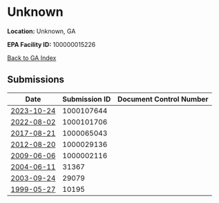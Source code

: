 # Unknown

**Location:** Unknown, GA

**EPA Facility ID:** 100000015226

[Back to GA Index](../../index.md)

## Submissions

| Date | Submission ID | Document Control Number |
|------|--------------|-------------------------|
| [2023-10-24](submissions/1000107644.md) | 1000107644 |  |
| [2022-08-02](submissions/1000101706.md) | 1000101706 |  |
| [2017-08-21](submissions/1000065043.md) | 1000065043 |  |
| [2012-08-20](submissions/1000029136.md) | 1000029136 |  |
| [2009-06-06](submissions/1000002116.md) | 1000002116 |  |
| [2004-06-11](submissions/31367.md) | 31367 |  |
| [2003-09-24](submissions/29079.md) | 29079 |  |
| [1999-05-27](submissions/10195.md) | 10195 |  |

